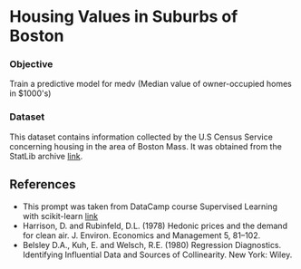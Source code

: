# Housing Values in Suburbs of Boston

### Objective
Train a predictive model for medv (Median value of owner-occupied homes in $1000's)

### Dataset
This dataset contains information collected by the U.S Census Service concerning housing in the area of Boston Mass. It was obtained from the StatLib archive [link](http://lib.stat.cmu.edu/datasets/boston).

## References

* This prompt was taken from DataCamp course Supervised Learning with scikit-learn [link](https://www.datacamp.com/home)
* Harrison, D. and Rubinfeld, D.L. (1978) Hedonic prices and the demand for clean air. J. Environ. Economics and Management 5, 81–102.
* Belsley D.A., Kuh, E. and Welsch, R.E. (1980) Regression Diagnostics. Identifying Influential Data and Sources of Collinearity. New York: Wiley.